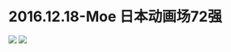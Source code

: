 # 2016.12.18-Moe 日本动画场72强
![](https://bilicoverimg.github.io/2016/2016.12.18-2016哔哩哔哩萌战%28日本动漫场72强淘汰赛%29.png)
![](https://bilicover2016.github.io/2016.12.18.jpg)